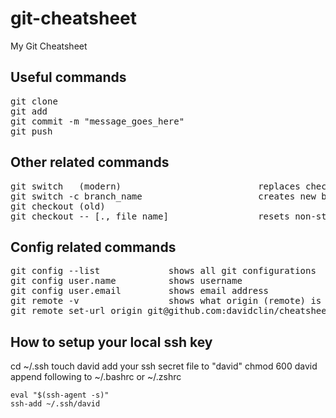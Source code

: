 # git-cheatsheet
My Git Cheatsheet

## Useful commands
<pre>
git clone
git add
git commit -m "message_goes_here"
git push
</pre>

## Other related commands
<pre>
git switch   (modern)                          replaces checkout command to switch between branches
git switch -c branch_name                      creates new branch and switches to it
git checkout (old)                             
git checkout -- [., file_name]                 resets non-staged changes back to the last commit
</pre>

## Config related commands
<pre>
git config --list             shows all git configurations
git config user.name          shows username 
git config user.email         shows email address
git remote -v                 shows what origin (remote) is set to
git remote set-url origin git@github.com:davidclin/cheatsheet.git
</pre>

## How to setup your local ssh key
cd ~/.ssh
touch david
add your ssh secret file to "david"
chmod 600 david
append following to ~/.bashrc or ~/.zshrc

```
eval "$(ssh-agent -s)"
ssh-add ~/.ssh/david
```
